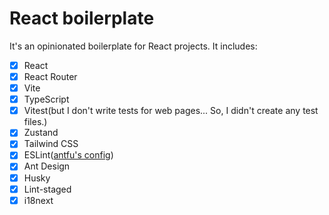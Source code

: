 # React boilerplate

It's an opinionated boilerplate for React projects. It includes:

- [x] React
- [x] React Router
- [x] Vite
- [x] TypeScript
- [x] Vitest(but I don't write tests for web pages... So, I didn't create any test files.)
- [x] Zustand
- [x] Tailwind CSS
- [x] ESLint([antfu's config](https://github.com/antfu/eslint-config))
- [x] Ant Design
- [x] Husky
- [x] Lint-staged
- [x] i18next
